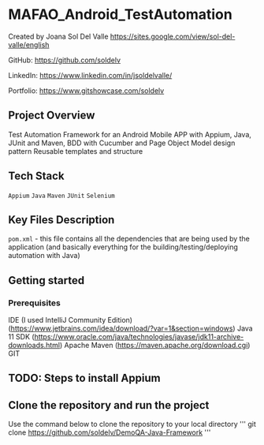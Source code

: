 # MAFAO_Android_TestAutomation

Created by Joana Sol Del Valle https://sites.google.com/view/sol-del-valle/english

GitHub: https://github.com/soldelv

LinkedIn: https://www.linkedin.com/in/jsoldelvalle/

Portfolio: https://www.gitshowcase.com/soldelv

## Project Overview
Test Automation Framework for an Android Mobile APP with Appium, Java, JUnit and Maven, BDD with Cucumber and Page Object Model design pattern
Reusable templates and structure

## Tech Stack

`Appium` `Java` `Maven` `JUnit` `Selenium`

## Key Files Description

`pom.xml` - this file contains all the dependencies that are being used by the application (and basically everything for the building/testing/deploying automation with Java)

## Getting started

### Prerequisites
IDE (I used IntelliJ Community Edition) 
(https://www.jetbrains.com/idea/download/?var=1&section=windows)
Java 11 SDK (https://www.oracle.com/java/technologies/javase/jdk11-archive-downloads.html)
Apache Maven (https://maven.apache.org/download.cgi)
GIT

## TODO: Steps to install Appium

## Clone the repository and run the project

Use the command below to clone the repository to your local directory
'''
git clone https://github.com/soldelv/DemoQA-Java-Framework
'''




